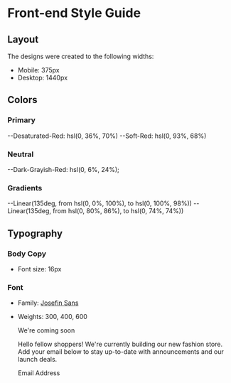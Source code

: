 # Front-end Style Guide

## Layout

The designs were created to the following widths:

- Mobile: 375px
- Desktop: 1440px

## Colors

### Primary

--Desaturated-Red: hsl(0, 36%, 70%)
--Soft-Red: hsl(0, 93%, 68%)

### Neutral

--Dark-Grayish-Red: hsl(0, 6%, 24%);

### Gradients

--Linear(135deg, from hsl(0, 0%, 100%), to hsl(0, 100%, 98%))
--Linear(135deg, from hsl(0, 80%, 86%), to hsl(0, 74%, 74%))

## Typography

### Body Copy

- Font size: 16px

### Font

- Family: [Josefin Sans](https://fonts.google.com/specimen/Josefin+Sans)
- Weights: 300, 400, 600



  We're coming soon

  Hello fellow shoppers! We're currently building our new fashion store. 
  Add your email below to stay up-to-date with announcements and our launch deals.

  Email Address